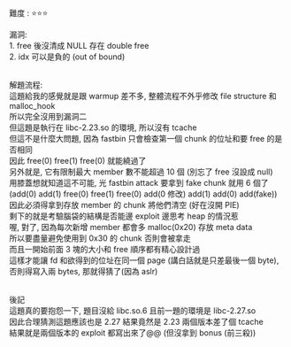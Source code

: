 難度 :  :star::star::star:
  

漏洞: <br>
    1. free 後沒清成 NULL 存在 double free <br>
    2. idx 可以是負的 (out of bound) <br><br>
    

解題流程: <br>
    這題給我的感覺就是跟 warmup 差不多, 整體流程不外乎修改 file structure 和 malloc_hook <br>
    所以完全沒用到漏洞二 <br>
    但這題是執行在 libc-2.23.so 的環境, 所以沒有 tcache <br>
    但這不是什麼大問題, 因為 fastbin 只會檢查第一個 chunk 的位址和要 free 的是否相同<br>
    因此 free(0) free(1) free(0) 就能繞過了 <br>
    另外就是, 它有限制最大 member 數不能超過 10 個 (別忘了 free 沒設成 null)<br>
    用膝蓋想就知道這不可能, 光 fastbin attack 要拿到 fake chunk 就用 6 個了 <br>
    (add(0) add(1) free(0) free(1) free(0) add(0 修改) add(1) add(0) add(fake)) <br>
    因此必須得拿到存放 member 的 chunk 將他們清空 (好在沒開 PIE) <br>
    剩下的就是考驗腦袋的結構是否能邊 exploit 邊思考 heap 的情況惹 <br>
    喔, 對了, 因為每次新增 member 都會多 malloc(0x20) 存放 meta data <br>
    所以要盡量避免使用到 0x30 的 chunk 否則會被拿走 <br>
    而且一開始前面 3 塊的大小和 free 順序都有精心設計過<br>
    這樣才能讓 fd 和欲得到的位址在同一個 page (講白話就是只差最後一個 byte), 否則得寫入兩 bytes, 那就得猜了(因為 aslr) <br><br>
    
    

後記<br>
    這題真的要抱怨一下, 題目沒給 libc.so.6 且前一題的環境是 libc-2.27.so <br>
    因此合理猜測這題應該也是 2.27 結果竟然是 2.23 兩個版本差了個 tcache <br>
    結果就是兩個版本的 exploit 都寫出來了@@ (但沒拿到 bonus  (前三殺))<br>
    